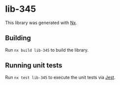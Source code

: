 # lib-345

This library was generated with [Nx](https://nx.dev).

## Building

Run `nx build lib-345` to build the library.

## Running unit tests

Run `nx test lib-345` to execute the unit tests via [Jest](https://jestjs.io).
